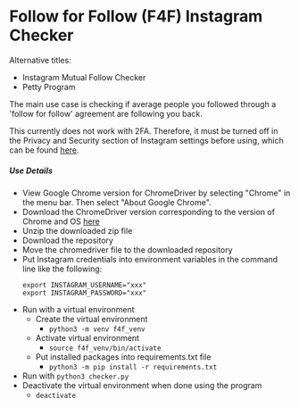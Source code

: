 # Follow for Follow (F4F) Instagram Checker

Alternative titles:
- Instagram Mutual Follow Checker
- Petty Program

The main use case is checking if average people you followed through a 'follow for follow' agreement are following you back.

This currently does not work with 2FA. Therefore, it must be turned off in the Privacy and Security section of Instagram settings before using, which can be found [here](https://www.instagram.com/accounts/two_factor_authentication/).

##### Use Details
- View Google Chrome version for ChromeDriver by selecting "Chrome" in the menu bar. Then select "About Google Chrome".
- Download the ChromeDriver version corresponding to the version of Chrome and OS [here](https://chromedriver.chromium.org/downloads)
- Unzip the downloaded zip file
- Download the repository
- Move the chromedriver file to the downloaded repository
- Put Instagram credentials into environment variables in the command line like the following:
  ```
  export INSTAGRAM_USERNAME="xxx"
  export INSTAGRAM_PASSWORD="xxx"
  ```
- Run with a virtual environment
    - Create the virtual environment
      - `python3 -m venv f4f_venv`
    - Activate virtual environment
      - `source f4f_venv/bin/activate`
    - Put installed packages into requirements.txt file
      - `python3 -m pip install -r requirements.txt`
- Run with `python3 checker.py`
- Deactivate the virtual environment when done using the program
  - `deactivate`